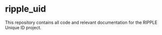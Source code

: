 # ripple_uid

This repository contains all code and relevant documentation for the RIPPLE Unique ID project.
